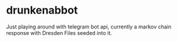 # drunkenabbot
Just playing around with telegram bot api, currently a markov chain response with Dresden Files seeded into it.
